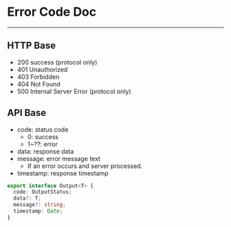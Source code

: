 # Error Code Doc

---

## HTTP Base

- 200 success (protocol only)
- 401 Unauthorized 
- 403 Forbidden
- 404 Not Found
- 500 Internal Server Error (protocol only)


## API Base

- code: status code 
    - 0: success
    - 1~??: error
- data: response data
- message: error message text
    - If an error occurs and server processed.
- timestamp: response timestamp

```ts
export interface Output<T> {
  code: OutputStatus;
  data?: T;
  message?: string;
  timestamp: Date;
}

```



